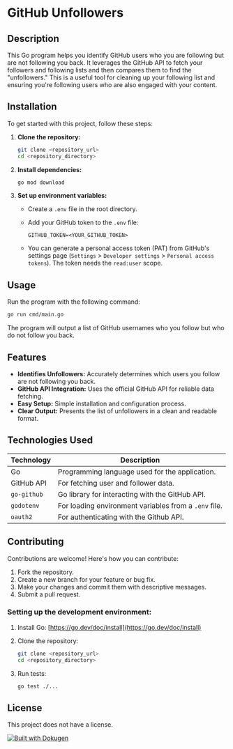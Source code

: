 # GitHub Unfollowers

## Description

This Go program helps you identify GitHub users who you are following but are not following you back. It leverages the GitHub API to fetch your followers and following lists and then compares them to find the "unfollowers." This is a useful tool for cleaning up your following list and ensuring you're following users who are also engaged with your content.

## Installation

To get started with this project, follow these steps:

1.  **Clone the repository:**

    ```bash
    git clone <repository_url>
    cd <repository_directory>
    ```

2.  **Install dependencies:**

    ```bash
    go mod download
    ```

3.  **Set up environment variables:**

    *   Create a `.env` file in the root directory.
    *   Add your GitHub token to the `.env` file:

        ```
        GITHUB_TOKEN=<YOUR_GITHUB_TOKEN>
        ```

    *   You can generate a personal access token (PAT) from GitHub's settings page (`Settings` > `Developer settings` > `Personal access tokens`). The token needs the `read:user` scope.

## Usage

Run the program with the following command:

```bash
go run cmd/main.go
```

The program will output a list of GitHub usernames who you follow but who do not follow you back.

## Features

*   **Identifies Unfollowers:** Accurately determines which users you follow are not following you back.
*   **GitHub API Integration:** Uses the official GitHub API for reliable data fetching.
*   **Easy Setup:** Simple installation and configuration process.
*   **Clear Output:** Presents the list of unfollowers in a clean and readable format.

## Technologies Used

| Technology | Description                                      |
|------------|--------------------------------------------------|
| Go         | Programming language used for the application. |
| GitHub API | For fetching user and follower data.            |
| `go-github` | Go library for interacting with the GitHub API. |
| `godotenv`  | For loading environment variables from a `.env` file. |
| `oauth2`  | For authenticating with the Github API.          |

## Contributing

Contributions are welcome! Here's how you can contribute:

1.  Fork the repository.
2.  Create a new branch for your feature or bug fix.
3.  Make your changes and commit them with descriptive messages.
4.  Submit a pull request.

### Setting up the development environment:

1.  Install Go: [https://go.dev/doc/install](https://go.dev/doc/install)
2.  Clone the repository:

    ```bash
    git clone <repository_url>
    cd <repository_directory>
    ```

3.  Run tests:

    ```bash
    go test ./...
    ```

## License

This project does not have a license.

[![Built with Dokugen](https://img.shields.io/badge/Built%20with-Dokugen-brightgreen)](https://github.com/samueltuoyo15/Dokugen)
